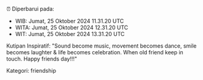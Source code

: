 ⏰ Diperbarui pada:
- WIB: Jumat, 25 Oktober 2024 11.31.20 UTC
- WITA: Jumat, 25 Oktober 2024 12.31.20 UTC
- WIT: Jumat, 25 Oktober 2024 13.31.20 UTC

Kutipan Inspiratif:
"Sound become music, movement becomes dance, smile becomes laughter & life becomes celebration. When old friend keep in touch. Happy friends day!!!"


Kategori: friendship


